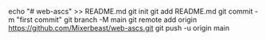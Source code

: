 echo "# web-ascs" >> README.md
git init
git add README.md
git commit -m "first commit"
git branch -M main
git remote add origin https://github.com/Mixerbeast/web-ascs.git
git push -u origin main
